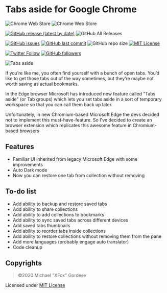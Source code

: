# Tabs aside for Google Chrome

![Chrome Web Store](https://img.shields.io/chrome-web-store/users/mgmjbodjgijnebfgohlnjkegdpbdjgin?label=Chrome%20Web%20Store%20downloads)
![Chrome Web Store](https://img.shields.io/chrome-web-store/rating/mgmjbodjgijnebfgohlnjkegdpbdjgin)

[![GitHub release (latest by date)](https://img.shields.io/github/v/release/xfox111/chromiumtabsaside)](https://github.com/xfox111/chromiumtabsaside/releases/latest)
![GitHub All Releases](https://img.shields.io/github/downloads/xfox111/chromiumtabsaside/total?label=GitHub%20downloads)

[![GitHub issues](https://img.shields.io/github/issues/xfox111/chromiumtabsaside)](https://github.com/xfox111/ChromiumTabsAside/issues)
[![GitHub last commit](https://img.shields.io/github/last-commit/xfox111/chromiumtabsaside)](https://github.com/xfox111/ChromiumTabsAside/commits/master)
![GitHub repo size](https://img.shields.io/github/repo-size/xfox111/chromiumtabsaside?label=repo%20size)
[![MIT License](https://img.shields.io/github/license/xfox111/chromiumtabsaside)](https://opensource.org/licenses/MIT)

[![Twitter Follow](https://img.shields.io/twitter/follow/xfox111?style=social)](https://twitter.com/xfox111)
[![GitHub followers](https://img.shields.io/github/followers/xfox111?label=Follow%20@xfox111&style=social)](https://github.com/xfox111)

![Tabs aside](https://xfox111.net/images/TabsAside.png)

If you’re like me, you often  find yourself with a bunch of open tabs. You’d like to get those tabs out of the way sometimes, but they’re maybe not worth saving as actual bookmarks.

In the Edge browser Microsoft has introduced new feature called "Tabs aside" (or Tab groups) which lets you set tabs aside in a sort of temporary workspace so that you can call them back up later.

Unfortunately, in new Chromium-based Microsoft Edge the devs decided not to implement this must-have-feature. So I've decided to create an browser extension which replicates this awesome feature in Chromium-based browsers

## Features
- Familiar UI inherited from legacy Microsoft Edge with some improvements
- Auto Dark mode
- Now you can restore one tab from collection without removing

## To-do list
- Add ability to backup and restore saved tabs
- Add ability to share collections
- Add ability to add collections to bookmarks
- Add ability to sync saved tabs across different devices
- Add saved tabs thumbnails
- Add ability to reorder tabs inside collections
- Add ability to restore collections without removing them from the pane
- Add more languages (probably engage auto translator)
- Code cleanup

## Copyrights
> ©2020 Michael "XFox" Gordeev

Licensed under [MIT License](https://opensource.org/licenses/MIT)